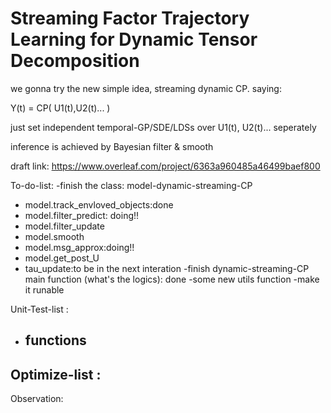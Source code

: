 # Streaming Factor Trajectory Learning for Dynamic Tensor Decomposition


we gonna try the new simple idea, streaming dynamic CP. saying: 

Y(t) = CP( U1(t),U2(t)... )

just set independent temporal-GP/SDE/LDSs over U1(t), U2(t)... seperately

inference is achieved by  Bayesian filter & smooth

draft link: https://www.overleaf.com/project/6363a960485a46499baef800

To-do-list:
-finish the class: model-dynamic-streaming-CP
  - model.track_envloved_objects:done
  - model.filter_predict: doing!!
  - model.filter_update
  - model.smooth
  - model.msg_approx:doing!!
  - model.get_post_U
  - tau_update:to be in the next interation
-finish dynamic-streaming-CP main function (what's the logics): done
-some new utils function
-make it runable

Unit-Test-list :
- functions
  - 

Optimize-list :
- 

Observation:
